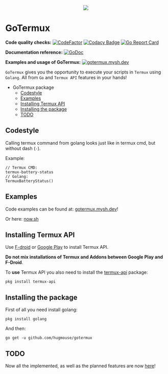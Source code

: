 <p align="center">
    <img src="https://raw.githubusercontent.com/hugmouse/gotermux/Development/icon/logo.webp">
</p>

# GoTermux
**Code quality checks:**
[![CodeFactor](https://www.codefactor.io/repository/github/hugmouse/gotermux/badge)](https://www.codefactor.io/repository/github/hugmouse/gotermux)
[![Codacy Badge](https://api.codacy.com/project/badge/Grade/380f19e0a1bc4fb19d3eeafa914fc1ad)](https://www.codacy.com/app/mysh/gotermux?utm_source=github.com&amp;utm_medium=referral&amp;utm_content=hugmouse/gotermux&amp;utm_campaign=Badge_Grade)
[![Go Report Card](https://goreportcard.com/badge/github.com/hugmouse/gotermux)](https://goreportcard.com/report/github.com/hugmouse/gotermux)

**Documentation reference:**
[![GoDoc](https://godoc.org/github.com/hugmouse/gotermux?status.svg)](https://godoc.org/github.com/hugmouse/gotermux)

**Examples and usage of GoTermux:** [![gotermux.mysh.dev](https://img.shields.io/badge/GoTermux-examples-green)](https://gotermux.mysh.dev)

`GoTermux` gives you the opportunity to execute your scripts in `Termux` using `Golang`. All from `Go` and `Termux API` features in your hands!

- GoTermux package
  - [Codestyle](#codestyle)
  - [Examples](#examples)
  - [Installing Termux API](#installing-termux-api)
  - [Installing the package](#installing-the-package)
  - [TODO](#todo)

## Codestyle
Calling termux command from golang looks just like in termux cmd, but without dash (`-`). 

Example: 
```shell
// Termux CMD:
termux-battery-status
// Golang: 
TermuxBatteryStatus()
```

## Examples

Code examples can be found at: [gotermux.mysh.dev](https://gotermux.mysh.dev/)!

Or here: [now.sh](https://gotermux.mysh.now.sh/)

## Installing Termux API
Use [F-droid](https://f-droid.org/packages/com.termux.api/) or [Google Play](https://play.google.com/store/apps/details?id=com.termux.api) to install Termux API.

**Do not mix installations of Termux and Addons between Google Play and F-Droid**.

To **use** Termux API you also need to install the [termux-api](https://github.com/termux/termux-api-package) package:
```shell
pkg install termux-api
```

## Installing the package

First of all you need install golang:
```shell
pkg install golang
```

And then: 

```shell
go get -u github.com/hugmouse/gotermux
```

## TODO

Now all the implemented, as well as the planned features are now [here](https://github.com/hugmouse/gotermux/projects/1)!
